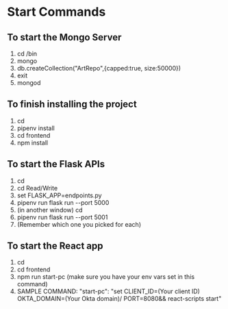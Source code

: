 # Start Commands

## To start the Mongo Server

1. cd <mongodb installation dir>/bin
2. mongo
3. db.createCollection("ArtRepo",{capped:true, size:50000})
4. exit
5. mongod

## To finish installing the project

1. cd <project installation dir>
2. pipenv install
3. cd frontend
4. npm install

## To start the Flask APIs

1. cd <project installation dir>
2. cd Read/Write
3. set FLASK_APP=endpoints.py
4. pipenv run flask run --port 5000
5. (in another window) cd <the other API>
6. pipenv run flask run --port 5001
7. (Remember which one you picked for each)

## To start the React app

1. cd <project installation dir>
2. cd frontend
3. npm run start-pc (make sure you have your env vars set in this command)
4. SAMPLE COMMAND: "start-pc": "set CLIENT_ID=(Your client ID) OKTA_DOMAIN=(Your Okta domain)/ PORT=8080&& react-scripts start"
